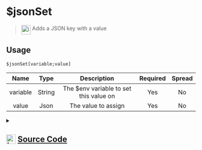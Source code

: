 # $jsonSet
> <img align="top" src="https://upload.wikimedia.org/wikipedia/commons/thumb/e/e4/Infobox_info_icon.svg/160px-Infobox_info_icon.svg.png?20150409153300" alt="image" width="25" height="auto"> Adds a JSON key with a value
## Usage
```
$jsonSet[variable;value]
```
| Name | Type | Description | Required | Spread
| :---: | :---: | :---: | :---: | :---: |
variable | String | The $env variable to set this value on | Yes | No
value | Json | The value to assign | Yes | No
<details>
<summary>
    
## <img align="top" src="https://cdn4.iconfinder.com/data/icons/iconsimple-logotypes/512/github-512.png" alt="image" width="25" height="auto">  [Source Code](https://github.com/tryforge/ForgeScript-V2/blob/main/src/native/jsonSet.ts)
    
</summary>
    
```ts
import { ArgType, NativeFunction, Return } from "../structures"

export default new NativeFunction({
    name: "$jsonSet",
    version: "1.2.0",
    description: "Adds a JSON key with a value",
    unwrap: true,
    brackets: true,
    args: [
        {
            name: "variable",
            description: "The $env variable to set this value on",
            rest: false,
            required: true,
            type: ArgType.String
        },
        {
            name: "value",
            description: "The value to assign",
            type: ArgType.Json,
            rest: false,
            required: true
        }
    ],
    execute(ctx, [ key, value ]) {
        ctx.setEnvironmentKey(key, value)
        return this.success()
    },
})
```
    
</details>
